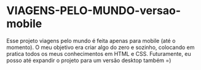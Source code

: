 # VIAGENS-PELO-MUNDO-versao-mobile
Esse projeto viagens pelo mundo é feita apenas para mobile (até o momento). O meu objetivo era criar algo do zero e sozinho, colocando em pratica todos os meus conhecimentos em HTML e CSS. Futuramente, eu posso até expandir o projeto para um versão desktop também =)
